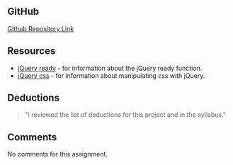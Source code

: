 ## GitHub
[Github Repository Link](https://github.com/Reggiepeled/hw_jquery_reggie_peled)

## Resources
* [jQuery ready](https://api.jquery.com/ready/) - for information
about the jQuery ready function.
* [jQuery css](http://api.jquery.com/css/) - for information about manipulating css with jQuery.


## Deductions
> "I reviewed the list of deductions for this project
and in the syllabus."

## Comments
No comments for this assignment.
